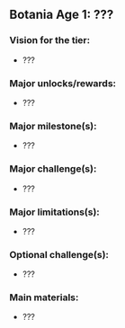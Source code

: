 ## Botania Age 1: ???

### Vision for the tier:
- ???

### Major unlocks/rewards:
- ???

### Major milestone(s):
- ???

### Major challenge(s):
- ???

### Major limitations(s):
- ???

### Optional challenge(s):
- ???

### Main materials:
- ???

